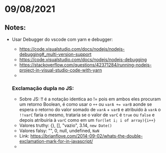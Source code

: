 # 09/08/2021

## Notes:
- Usar Debugger do vscode com yarn e debugger:
  - https://code.visualstudio.com/docs/nodejs/nodejs-debugging#_multi-version-support
  - https://code.visualstudio.com/docs/nodejs/nodejs-debugging
  - https://stackoverflow.com/questions/42371284/running-nodejs-project-in-visual-studio-code-with-yarn
  - 


  ### Exclamação dupla no JS:
    - Sobre JS: !! é a notação identica ao != pois em ambos eles procuram um retorno Boolean, é como usar o `++` ou `varA += varB` aonde se espera o retorno do valor somado de `varA` + `varB` e atribuido à `varA` o `!!varC`  faria o mesmo, trataria se o valor de `varC` é `true` ou `false` e depois atribuiria à `varC` como em um `for(let i; i of array){i++}`
    - Valores truthy: {}, [], "vazio", 3.14, `new Date()`
    - Valores falsy: "", 0, null, undefined, `NaN`
    - Link: https://brianflove.com/2014-09-02/whats-the-double-exclamation-mark-for-in-javascript/
    - 